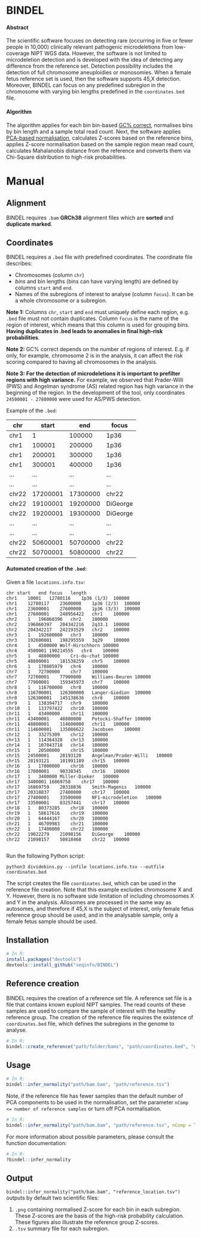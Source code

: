 # BINDEL
#### Abstract

The scientific software focuses on detecting rare (occurring in five or fewer people in 10,000) clinically relevant pathogenic microdeletions from low-coverage NIPT WGS data. 
However, the software is not limited to microdeletion detection and is developed with the idea of detecting any difference from the reference set. Detection possibility includes the detection of full chromosome aneuploidies or monosomies. When a female fetus reference set is used, then the software supports 45,X detection. Moreover, BINDEL can focus on any predefined subregion in the chromosome with varying bin lengths predefined in the `coordinates.bed` file.

#### Algorithm
The algorithm applies for each bin bin-based [GC% correct](https://dx.doi.org/10.1038%2Fs41598-017-02031-5), normalises bins by bin length and a sample total read count. Next, the software applies [PCA-based normalisation](https://doi.org/10.1038/gim.2018.32), calculates Z-scores based on the reference bins, applies Z-score normalisation based on the sample region mean read count, calculates Mahalanobis distance from the reference and converts them via Chi-Square distribution to high-risk probabilities.


# Manual

## Alignment
BINDEL requires `.bam` **GRCh38** alignment files which are **sorted** and **duplicate marked**.

## Coordinates
BINDEL requires a `.bed` file with predefined coordinates. The coordinate file describes:
* Chromosomes (column `chr`)
* *bins* and bin lengths (bins can have varying length) are defined by columns `start` and `end`.
* Names of the subregions of interest to analyse (column `focus`). It can be a whole chromosome or a subregion.

**Note 1:** Columns `chr`, `start` and `end` must uniquely define each region, e.g. `.bed` file must not contain duplicates. Column `focus` is the name of the region of interest, which means that this column is used for grouping bins. **Having duplicates in .bed leads to anomalies in final high-risk probabilities**.

**Note 2:** GC% correct depends on the number of regions of interest. E.g. if only, for example, chromosome 2 is in the analysis, it can affect the risk scoring compared to having all chromosomes in the analysis.

**Note 3:** **For the detection of microdeletions it is important to prefilter regions with high variance.** For example, we observed that Prader-Willi (PWS) and Angelman syndrome (AS) related region has high variance in the beginning of the region. In the development of the tool, only coordinates `24500001 - 27800000` were used for AS/PWS detection.

Example of the `.bed`:

| chr  | start | end | focus |
| ------------- | ------------- | ------------- | ------------- |
| chr1  | 1  | 100000 | 1p36 |
| chr1  | 100001  | 200000 | 1p36 |
| chr1  | 200001  | 300000 | 1p36 |
| chr1  | 300001  | 400000 | 1p36 |
| ...  | ...  | ... | ... |
| ...  | ...  | ... | ... |
| chr22  | 17200001  | 17300000 | chr22 |
| chr22  | 19100001  | 19200000 | DiGeorge |
| chr22  | 19200001  | 19300000 | DiGeorge |
| ...  | ...  | ... | ... |
| ...  | ...  | ... | ... |
| chr22  | 50600001  | 50700000 | chr22 |
| chr22  | 50700001  | 50800000 | chr22 |

#### Automated creation of the `.bed`:

Given a file `locations.info.tsv`:
```TSV
chr	start	end	focus	length
chr1	10001	12780116	1p36 (1/3)	100000
chr1	12780117	23600000	1p36 (2/3)	100000
chr1	23600001	27600000	1p36 (3/3)	100000
chr1	27600001	248956422	chr1	100000
chr2	1	196060396	chr2	100000
chr2	196060397	204342216	2q33.1	100000
chr2	204342217	242193529	chr2	100000
chr3	1	192600000	chr3	100000
chr3	192600001	198295559	3q29	100000
chr4	1	4500000	Wolf-Hirschhorn	100000
chr4	4500001	190214555	chr4	100000
chr5	1	48800000	Cri-du-chat	100000
chr5	48800001	181538259	chr5	100000
chr6	1	170805979	chr6	100000
chr7	1	72700000	chr7	100000
chr7	72700001	77900000	Williams-Beuren	100000
chr7	77900001	159345973	chr7	100000
chr8	1	116700000	chr8	100000
chr8	116700001	126300000	Langer-Giedion	100000
chr8	126300001	145138636	chr8	100000
chr9	1	138394717	chr9	100000
chr10	1	133797422	chr10	100000
chr11	1	43400000	chr11	100000
chr11	43400001	48800000	Potocki-Shaffer	100000
chr11	48800001	114600000	chr11	100000
chr11	114600001	135086622	Jacobsen	100000
chr12	1	33275309	chr12	100000
chr13	1	114364328	chr13	100000
chr14	1	107043718	chr14	100000
chr15	1	20500000	chr15	100000
chr15	24500001	28193120	Angelman/Prader-Willi	100000
chr15	28193121	101991189	chr15	100000
chr16	1	17000000	chr16	100000
chr16	17000001	90338345	chr16	100000
chr17	1	3400000	Miller-Dieker	100000
chr17	3400001	16869758	chr17	100000
chr17	16869759	20318836	Smith-Magenis	100000
chr17	20318837	27400000	chr17	100000
chr17	27400001	33500000	NF1-microdeletion	100000
chr17	33500001	83257441	chr17	100000
chr18	1	80373285	chr18	100000
chr19	1	58617616	chr19	100000
chr20	1	64444167	chr20	100000
chr21	1	46709983	chr21	100000
chr22	1	17400000	chr22	100000
chr22	19022279	21098156	DiGeorge	100000
chr22	21098157	50818468	chr22	100000


```
Run the following Python script:
```
python3 dividebins.py --infile locations.info.tsv --outfile coordinates.bed
```
The script creates the file `coordinates.bed`, which can be used in the reference file creation. Note that this example excludes chromosome X and Y. However, there is no software side limitation of including chromosomes X and Y in the analysis. Allosomes are processed in the same way as autosomes, and therefore if 45,X is the subject of interest, only female fetus reference group should be used, and in the analysable sample, only a female fetus sample should be used. 
## Installation
```R
# In R:
install.packages("devtools")
devtools::install_github("seqinfo/BINDEL")
```
## Reference creation
BINDEL requires the creation of a reference set file. A reference set file is a file that contains known euploid NIPT samples. The read counts of these samples are used to compare the sample of interest with the healthy reference group. The creation of the reference file requires the existence of `coordinates.bed` file, which defines the subregions in the genome to analyse.
```R
# In R:
bindel::create_reference("path/folder/bams", "path/coordinates.bed", "name_of_the_output")
```
## Usage
```R
# In R:
bindel::infer_normality("path/bam.bam", "path/reference.tsv")
```
Note, if the reference file has fewer samples than the default number of PCA components to be used in the normalisation, set the parameter `nComp <= number of reference samples` or turn off PCA normalisation.

```R
# In R:
bindel::infer_normality("path/bam.bam", "path/reference.tsv", nComp = less_than_n_samples_in_reference)
```

For more information about possible parameters, please consult the function documentation:
```R
# In R:
?bindel::infer_normality
```

## Output
`bindel::infer_normality("path/bam.bam", "reference_location.tsv")` outputs by default two scientific files:
1. `.png` containing normalised Z-score for each bin in each subregion. These Z-scores are the basis of the high-risk probability calculation. These figures also illustrate the reference group Z-scores.
2. `.tsv` summary file for each subregion.
